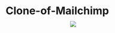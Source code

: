 #  Clone-of-Mailchimp &nbsp;   &nbsp;   &nbsp;   &nbsp;   &nbsp; &nbsp;   &nbsp;   &nbsp;   &nbsp;   &nbsp; &nbsp;   &nbsp;   &nbsp;   &nbsp;   &nbsp; &nbsp;   &nbsp;   &nbsp;   &nbsp;   &nbsp;  &nbsp;   &nbsp;   &nbsp;   &nbsp;   &nbsp; &nbsp;   &nbsp;   &nbsp;   &nbsp;    &nbsp;      <img src="https://mailchimp.com/release/plums/cxp/images/favicon.8969a0a6.ico"/> 
